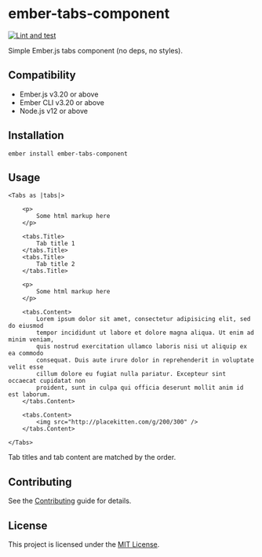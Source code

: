 ember-tabs-component
==============================================================================

[![Lint and test](https://github.com/ollar/ember-tabs-component/actions/workflows/test_lint.js.yml/badge.svg)](https://github.com/ollar/ember-tabs-component/actions/workflows/test_lint.js.yml)

Simple Ember.js tabs component (no deps, no styles).


Compatibility
------------------------------------------------------------------------------

* Ember.js v3.20 or above
* Ember CLI v3.20 or above
* Node.js v12 or above


Installation
------------------------------------------------------------------------------

```
ember install ember-tabs-component
```


Usage
------------------------------------------------------------------------------

```
<Tabs as |tabs|>

    <p>
        Some html markup here
    </p>

    <tabs.Title>
        Tab title 1
    </tabs.Title>
    <tabs.Title>
        Tab title 2
    </tabs.Title>

    <p>
        Some html markup here
    </p>

    <tabs.Content>
        Lorem ipsum dolor sit amet, consectetur adipisicing elit, sed do eiusmod
        tempor incididunt ut labore et dolore magna aliqua. Ut enim ad minim veniam,
        quis nostrud exercitation ullamco laboris nisi ut aliquip ex ea commodo
        consequat. Duis aute irure dolor in reprehenderit in voluptate velit esse
        cillum dolore eu fugiat nulla pariatur. Excepteur sint occaecat cupidatat non
        proident, sunt in culpa qui officia deserunt mollit anim id est laborum.
    </tabs.Content>

    <tabs.Content>
        <img src="http://placekitten.com/g/200/300" />
    </tabs.Content>

</Tabs>
```

Tab titles and tab content are matched by the order.


Contributing
------------------------------------------------------------------------------

See the [Contributing](CONTRIBUTING.md) guide for details.


License
------------------------------------------------------------------------------

This project is licensed under the [MIT License](LICENSE.md).
